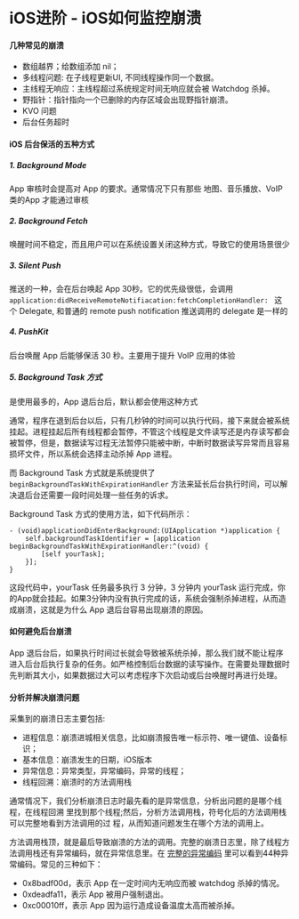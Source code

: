 # iOS进阶 - iOS如何监控崩溃

#### 几种常见的崩溃

* 数组越界；给数组添加 nil；
* 多线程问题: 在子线程更新UI, 不同线程操作同一个数据。
* 主线程无响应：主线程超过系统规定时间无响应就会被 Watchdog 杀掉。
* 野指针：指针指向一个已删除的内存区域会出现野指针崩溃。
* KVO 问题
* 后台任务超时


#### iOS 后台保活的五种方式

##### 1. Background Mode
App 审核时会提高对 App 的要求。通常情况下只有那些 地图、音乐播放、VoIP类的App 才能通过审核

##### 2. Background Fetch
唤醒时间不稳定，而且用户可以在系统设置关闭这种方式，导致它的使用场景很少

##### 3. Silent Push
推送的一种，会在后台唤起 App 30秒。它的优先级很低，会调用 `application:didReceiveRemoteNotifiacation:fetchCompletionHandler: ` 这个 Delegate, 和普通的 remote push notification 推送调用的 delegate 是一样的

##### 4. PushKit
后台唤醒 App 后能够保活 30 秒。主要用于提升 VoIP 应用的体验

##### 5. Background Task 方式
是使用最多的，App 退后台后，默认都会使用这种方式

通常，程序在退到后台以后，只有几秒钟的时间可以执行代码，接下来就会被系统挂起。进程挂起后所有线程都会暂停，不管这个线程是文件读写还是内存读写都会被暂停，但是，数据读写过程无法暂停只能被中断，中断时数据读写异常而且容易损坏文件，所以系统会选择主动杀掉 App 进程。

而 Background Task 方式就是系统提供了 `beginBackgroundTaskWithExpirationHandler` 方法来延长后台执行时间，可以解决退后台还需要一段时间处理一些任务的诉求。

Background Task 方式的使用方法，如下代码所示：

```
- (void)applicationDidEnterBackground:(UIApplication *)application {
    self.backgroundTaskIdentifier = [application beginBackgroundTaskWithExpirationHandler:^(void) {
        [self yourTask];
    }];
}
```

这段代码中，yourTask 任务最多执行 3 分钟，3 分钟内 yourTask 运行完成，你的App就会挂起。如果3分钟内没有执行完成的话，系统会强制杀掉进程，从而造成崩溃，这就是为什么 App 退后台容易出现崩溃的原因。

#### 如何避免后台崩溃

App 退后台后，如果执行时间过长就会导致被系统杀掉，那么我们就不能让程序进入后台后执行复杂的任务。如严格控制后台数据的读写操作。在需要处理数据时先判断其大小，如果数据过大可以考虑程序下次启动或后台唤醒时再进行处理。

#### 分析并解决崩溃问题

采集到的崩溃日志主要包括:

* 进程信息：崩溃进城相关信息，比如崩溃报告唯一标示符、唯一键值、设备标识；
* 基本信息：崩溃发生的日期，iOS版本
* 异常信息：异常类型，异常编码，异常的线程；
* 线程回溯：崩溃时的方法调用栈

通常情况下，我们分析崩溃日志时最先看的是异常信息，分析出问题的是哪个线程，在线程回溯
里找到那个线程;然后，分析方法调用栈，符号化后的方法调用栈可以完整地看到方法调用的过
程，从而知道问题发生在哪个方法的调用上。

方法调用栈顶，就是最后导致崩溃的方法的调用。完整的崩溃日志里，除了线程方法调用栈还有异常编码，就在异常信息里。在 [完整的异常编码](https://en.wikipedia.org/wiki/Hexspeak) 里可以看到44种异常编码。常见的三种如下：

* 0x8badf00d，表示 App 在一定时间内无响应而被 watchdog 杀掉的情况。 
* 0xdeadfa11，表示 App 被用户强制退出。
* 0xc00010ff，表示 App 因为运行造成设备温度太高而被杀掉。


